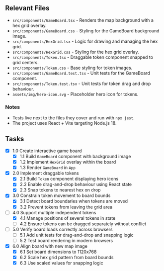 ## Relevant Files

- `src/components/GameBoard.tsx` - Renders the map background with a hex grid overlay.
- `src/components/GameBoard.css` - Styling for the GameBoard background image.
- `src/components/HexGrid.tsx` - Logic for drawing and managing the hex grid.
- `src/components/HexGrid.css` - Styling for the hex grid overlay.
- `src/components/Token.tsx` - Draggable token component snapped to grid centers.
- `src/components/Token.css` - Base styling for token images.
- `src/components/GameBoard.test.tsx` - Unit tests for the GameBoard component.
- `src/components/Token.test.tsx` - Unit tests for token drag and drop behaviour.
- `assets/img/hero-icon.svg` - Placeholder hero icon for tokens.

### Notes

- Tests live next to the files they cover and run with `npx jest`.
- The project uses React + Vite targeting Node.js 18.

## Tasks

- [x] 1.0 Create interactive game board
  - [x] 1.1 Build `GameBoard` component with background image
  - [x] 1.2 Implement `HexGrid` overlay within the board
  - [x] 1.3 Render `GameBoard` in `App`
- [x] 2.0 Implement draggable tokens
  - [x] 2.1 Build `Token` component displaying hero icons
  - [x] 2.2 Enable drag-and-drop behaviour using React state
  - [x] 2.3 Snap tokens to nearest hex on drop
- [x] 3.0 Constrain token movement to board bounds
  - [x] 3.1 Detect board boundaries when tokens are moved
  - [x] 3.2 Prevent tokens from leaving the grid area
- [ ] 4.0 Support multiple independent tokens
  - [x] 4.1 Manage positions of several tokens in state
  - [ ] 4.2 Ensure tokens can be dragged separately without conflict
- [ ] 5.0 Verify board loads correctly across browsers
  - [ ] 5.1 Add unit tests for drag-and-drop and snapping logic
  - [ ] 5.2 Test board rendering in modern browsers
- [x] 6.0 Align board with new map image
  - [x] 6.1 Set board dimensions to 1120x768
  - [x] 6.2 Scale hex grid pattern from board bounds
  - [x] 6.3 Use scaled values for snapping logic
